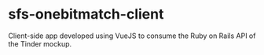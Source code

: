 # sfs-onebitmatch-client
Client-side app developed using VueJS to consume the Ruby on Rails API of the Tinder mockup.
